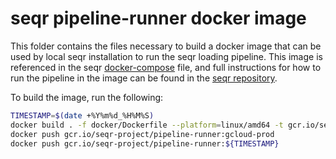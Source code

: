 # seqr pipeline-runner docker image

This folder contains the files necessary to build a docker image that can be used by local seqr installation to run
the seqr loading pipeline.
This image is referenced in the seqr
[docker-compose](https://github.com/broadinstitute/seqr/blob/master/docker-compose.yml)
file, and full instructions for how to run the pipeline in the image can be found in the
[seqr repository](https://github.com/broadinstitute/seqr/blob/master/deploy/LOCAL_INSTALL.md#annotating-and-loading-vcf-callsets).

To build the image, run the following:
```bash
TIMESTAMP=$(date +%Y%m%d_%H%M%S)
docker build . -f docker/Dockerfile --platform=linux/amd64 -t gcr.io/seqr-project/pipeline-runner:gcloud-prod -t gcr.io/seqr-project/pipeline-runner:${TIMESTAMP}
docker push gcr.io/seqr-project/pipeline-runner:gcloud-prod
docker push gcr.io/seqr-project/pipeline-runner:${TIMESTAMP}
```
